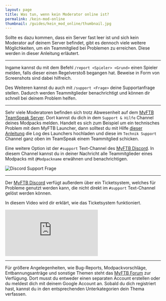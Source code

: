 ```yaml
---
layout: page
title: Was tun, wenn kein Moderator online ist?
permalink: /kein-mod-online
thumbnail: /guides/kein_mod_online/thumbnail.jpg
---
```


Sollte es dazu kommen, dass ein Server fast leer ist und sich kein Moderator auf deinem Server befindet, gibt es dennoch viele weitere Möglichkeiten, um ein Teammitglied bei Problemen zu erreichen. Diese werden in dieser Anleitung erläutert.

---

Ingame kannst du mit dem Befehl `/report <Spieler> <Grund>` einen Spieler melden, falls dieser einen Regelverstoß begangen hat.
Beweise in Form von Screenshots sind dabei hilfreich.

Des Weiteren kannst du auch mit `/support <Frage>` deine Supportanfrage stellen. Dadurch werden Teammitglieder benachrichtigt und können dir schnell bei deinem Problem helfen.

---

Sehr viele Moderatoren befinden sich trotz Abwesenheit auf dem [MyFTB TeamSpeak Server](https://myftb.de/teamspeak). Dort kannst du dich in dem `Support & Hilfe` Channel deines Modpacks melden. Handelt es sich zum Beispiel um ein technisches Problem mit dem MyFTB Launcher, dann solltest du mit Hilfe [dieser Anleitung](/crashs) die Log des Launchers hochladen und diese im `Technik Support` Channel ganz oben im TeamSpeak einem Teammitglied schicken.

Eine weitere Option ist der `#support` Text-Channel des [MyFTB Discord](https://myftb.de/discord). In diesem Channel kannst du in deiner Nachricht alle Teammitglieder eines Modpacks mit `@Modpackname` erwähnen und benachrichtigen.

![Discord Support Frage](/guides/kein_mod_online/discord_support.jpg)

---

Der [MyFTB Discord](https://myftb.de/discord) verfügt außerdem über ein Ticketsystem, welches für Probleme genutzt werden kann, die nicht direkt im `#support` Text-Channel gelöst werden können.

In diesem Video wird dir erklärt, wie das Ticketsystem funktioniert.

<div class="youtube-container">
  <iframe src="https://www.youtube.com/embed/Yf4ghFeAsFU?rel=0" frameborder="0" allow="accelerometer; autoplay; encrypted-media; gyroscope; picture-in-picture" allowfullscreen></iframe>
</div>

---

Für größere Angelegenheiten, wie Bug-Reports, Modpackvorschläge, Entbannungsanträge und sonstige Themen steht das [MyFTB Forum](https://forum.myftb.de/) zur Verfügung. Dort musst du entweder einen separaten Account erstellen oder du meldest dich mit deinem Google Account an. Sobald du dich registriert hast, kannst du in den entsprechenden Unterkategorien dein Thema verfassen.
